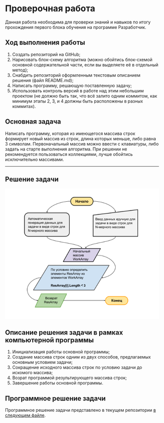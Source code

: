 # Проверочная работа

Данная работа необходима для проверки знаний и навыков по итогу прохождения первого блока обучения на программе Разработчик.

## Ход выполнения работы

1. Создать репозиторий на GitHub;
2. Нарисовать блок-схему алгоритма (можно обойтись блок-схемой основной содержательной части, если вы выделяете её в отдельный метод);
3. Снабдить репозиторий оформленным текстовым описанием решения (файл README.md);
4. Написать программу, решающую поставленную задачу;
5. Использовать контроль версий в работе над этим небольшим проектом (не должно быть так, что всё залито одним коммитом, как минимум этапы 2, 3, и 4 должны быть расположены в разных коммитах).

## Основная задача

Написать программу, которая из имеющегося массива строк формирует новый массив из строк, длина которых меньше, либо равна 3 символам. Первоначальный массив можно ввести с клавиатуры, либо задать на старте выполнения алгоритма. При решении не рекомендуется пользоваться коллекциями, лучше обойтись исключительно массивами.

----------------------------------------

## Решение задачи

![Блок-схема по условию задачи](https://github.com/wwweather/gb-309875/blob/main/%D0%A0%D0%B8%D1%811_gb-309875.png "Подпись к рисунку")

## Описание решения задачи в рамках компьютерной программы

1. Инициализация работы основной программы;
2. Создание массива строк одним из двух способов, предлагаемых основным условием задачи;
3. Сокращение исходного массива строк по условию задачи до искомого массива;
5. Возрат программой результирующего массива строк;
6. Завершение работы основной программы.

## Программное решение задачи 

Программное решение задачи представлено в текущем репозитории [в следующем файле](https://github.com/wwweather/gb-309875/blob/main/gb-309875.cs "Исходный код").
